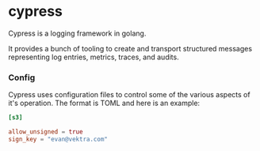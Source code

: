 cypress
=======

Cypress is a logging framework in golang.

It provides a bunch of tooling to create and transport structured messages
representing log entries, metrics, traces, and audits.


### Config

Cypress uses configuration files to control some of the various
aspects of it's operation. The format is TOML and here is an
example:

```toml
[s3]

allow_unsigned = true
sign_key = "evan@vektra.com"
```
